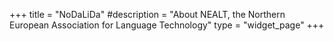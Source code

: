 +++
title = "NoDaLiDa"
#description = "About NEALT, the Northern European Association for Language Technology"
type = "widget_page"
+++
